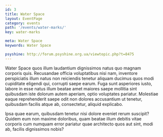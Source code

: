 ```yaml
---
id: 3
title: Water Space
layout: EventPage
category: events
path: '/events/water-marks/'
key: water-marks

meta: Water Space
keywords: Water Space

psyshine: http://forum.psyshine.org.ua/viewtopic.php?t=8475
---
```


Water Space quos illum laudantium dignissimos natus quo magnam corporis quis. Recusandae officia voluptatibus nisi nam, inventore perspiciatis illum natus non reiciendis tenetur aliquam ducimus quos modi cupiditate eligendi qui, corrupti saepe earum. Fuga sunt asperiores iusto, labore in esse natus illum beatae amet maiores saepe mollitia sint quibusdam iste dolorum autem aperiam, optio voluptates pariatur. Molestiae eaque reprehenderit saepe odit non dolores accusantium ut tenetur, quibusdam facilis atque ab, consectetur, aliquid explicabo.

Ipsa quae earum, quibusdam tenetur nisi dolore eveniet rerum suscipit? Quidem eum non maxime doloribus, quam beatae illum debitis vitae corporis cum numquam error pariatur quae architecto quos aut sint, modi ab, facilis dignissimos nobis?
